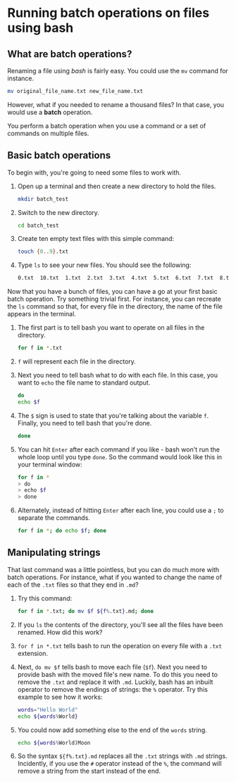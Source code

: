 # Running batch operations on files using bash

## What are batch operations?

Renaming a file using *bash* is fairly easy. You could use the `mv` command for instance.

~~~bash
mv original_file_name.txt new_file_name.txt
~~~

However, what if you needed to rename a thousand files? In that case, you would use a **batch** operation.

You perform a batch operation when you use a command or a set of commands on multiple files.

## Basic batch operations

To begin with, you're going to need some files to work with.

1. Open up a terminal and then create a new directory to hold the files.

	~~~bash
	mkdir batch_test
	~~~

1. Switch to the new directory.

	~~~bash
	cd batch_test
	~~~

1. Create ten empty text files with this simple command:

	~~~bash
	touch {0..9}.txt
	~~~
	
1. Type `ls` to see your new files. You should see the following:

	~~~bash
	0.txt  10.txt  1.txt  2.txt  3.txt  4.txt  5.txt  6.txt  7.txt  8.txt  9.txt
	~~~
	
Now that you have a bunch of files, you can have a go at your first basic batch operation. Try something trivial first. For instance, you can recreate the `ls` command so that, for every file in the directory, the name of the file appears in the terminal.

1. The first part is to tell bash you want to operate on all files in the directory.

	~~~bash
	for f in *.txt
	~~~

1. `f` will represent each file in the directory.

1. Next you need to tell bash what to do with each file. In this case, you want to `echo` the file name to standard output.

	~~~bash
	do
	echo $f
	~~~
	
1. The `$` sign is used to state that you're talking about the variable `f`. Finally, you need to tell bash that you're done.

	~~~bash
	done
	~~~

1. You can hit `Enter` after each command if you like - bash won't run the whole loop until you type `done`. So the command would look like this in your terminal window:

	~~~bash
	for f in *
	> do
	> echo $f
	> done
	~~~
	
1. Alternately, instead of hitting `Enter` after each line, you could use a `;` to separate the commands.

	~~~bash
	for f in *; do echo $f; done
	~~~
	
## Manipulating strings

That last command was a little pointless, but you can do much more with batch operations. For instance, what if you wanted to change the name of each of the `.txt` files so that they end in `.md`?

1. Try this command:

	~~~bash
	for f in *.txt; do mv $f ${f%.txt}.md; done
	~~~

1. If you `ls` the contents of the directory, you'll see all the files have been renamed. How did this work?

1. `for f in *.txt` tells bash to run the operation on every file with a `.txt` extension.

1. Next, `do mv $f` tells bash to move each file (`$f`). Next you need to provide bash with the moved file's new name. To do this you need to remove the `.txt` and replace it with `.md`. Luckily, bash has an inbuilt operator to remove the endings of strings: the `%` operator. Try this example to see how it works:

	~~~bash
	words="Hello World"
	echo ${words%World}
	~~~

1. You could now add something else to the end of the `words` string.

	~~~bash
	echo ${words%World)Moon
	~~~

1. So the syntax `${f%.txt}.md` replaces all the `.txt` strings with `.md` strings. Incidently, if you use the `#` operator instead of the `%`, the command will remove a string from the start instead of the end.

